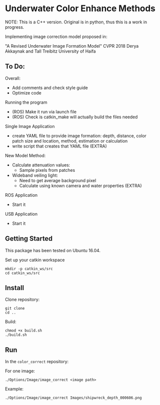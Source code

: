 # Underwater Color Enhance Methods

NOTE: This is a C++ version. Original is in python, thus this is a work in progress.

Implementing image correction model proposed in:

"A Revised Underwater Image Formation Model"
CVPR 2018
Derya Akkaynak and Tall Treibitz 
University of Haifa

## To Do:

Overall:
* Add comments and check style guide
* Optimize code

Running the program
* (ROS) Make it run via launch file
* (ROS) Check is catkin_make will actually build the files needed

Single Image Application
* create YAML file to provide image formation: depth, distance, color patch size and location, method, estimation or calculation
* write script that creates that YAML file (EXTRA)

New Model Method:
* Calculate attenuation values:
  * Sample pixels from patches
* Wideband veiling light:
  * Need to get average background pixel
  * Calculate using known camera and water properties (EXTRA)

ROS Application
* Start it

USB Application
* Start it

## Getting Started

This package has been tested on Ubuntu 16.04.

Set up your catkin workspace

```
mkdir -p catkin_ws/src
cd catkin_ws/src
```

## Install

Clone repository:

```
git clone
cd ..
```

Build:

```
chmod +x build.sh
./build.sh
```

## Run

In the `color_correct` repository:

For one image:

```
./Options/Image/image_correct <image path>
```

Example:

```
./Options/Image/image_correct Images/shipwreck_depth_000606.png
```
